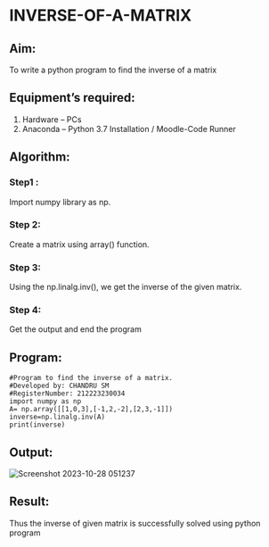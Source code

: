 # INVERSE-OF-A-MATRIX
## Aim:
To write a python program to find the inverse of a matrix
## Equipment’s required:
1. 	Hardware – PCs
2. 	Anaconda – Python 3.7 Installation / Moodle-Code Runner
## Algorithm:
### Step1 :
Import numpy library as np.

### Step 2:
Create a matrix using array() function.

### Step 3:
Using the np.linalg.inv(), we get the inverse of the given matrix.

### Step 4:
Get the output and end the program

## Program:
```
#Program to find the inverse of a matrix.
#Developed by: CHANDRU SM
#RegisterNumber: 212223230034
import numpy as np
A= np.array([[1,0,3],[-1,2,-2],[2,3,-1]])
inverse=np.linalg.inv(A)
print(inverse)
```
## Output:
![Screenshot 2023-10-28 051237](https://github.com/harissunique/INVERSE-OF-A-MATRIX/assets/147139338/68e59ae1-1397-452e-a020-c49235fa368d)

## Result:
Thus the inverse of given matrix is successfully solved using python program

